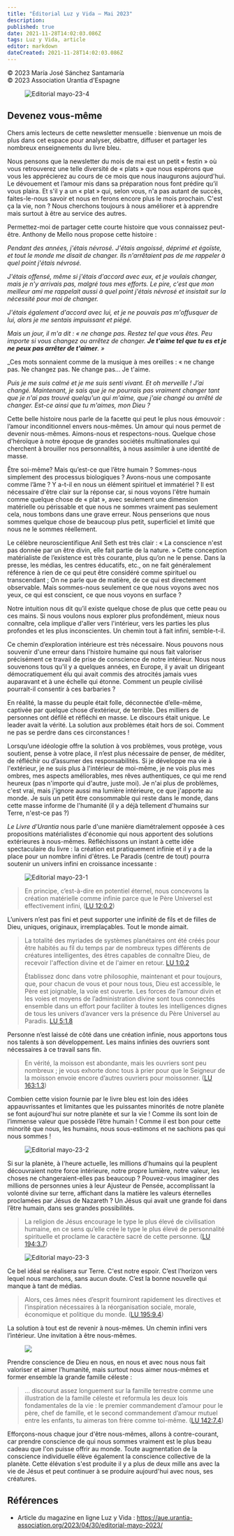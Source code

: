 ```yaml
---
title: "Éditorial Luz y Vida – Mai 2023"
description: 
published: true
date: 2021-11-28T14:02:03.086Z
tags: Luz y Vida, article
editor: markdown
dateCreated: 2021-11-28T14:02:03.086Z
---
```


<p class="v-card v-sheet theme--light gray lighten-3 px-2">© 2023 María José Sánchez Santamaría<br>© 2023 Association Urantia d'Espagne</p>


<figure id="Figure_1" class="image urantiapedia">
<img src="/image/article/Luz_y_Vida/LyV_2023_05/Editorial-mayo-23-4.jpg" alt="Editorial mayo-23-4">
</figure>

## Devenez vous-même

Chers amis lecteurs de cette newsletter mensuelle : bienvenue un mois de plus dans cet espace pour analyser, débattre, diffuser et partager les nombreux enseignements du livre bleu.

Nous pensons que la newsletter du mois de mai est un petit « festin » où vous retrouverez une telle diversité de « plats » que nous espérons que vous les apprécierez au cours de ce mois que nous inaugurons aujourd'hui. Le dévouement et l’amour mis dans sa préparation nous font prédire qu’il vous plaira. Et s'il y a un « plat » qui, selon vous, n'a pas autant de succès, faites-le-nous savoir et nous en ferons encore plus le mois prochain. C'est ça la vie, non ? Nous cherchons toujours à nous améliorer et à apprendre mais surtout à être au service des autres.

Permettez-moi de partager cette courte histoire que vous connaissez peut-être. Anthony de Mello nous propose cette histoire :

_Pendant des années, j'étais névrosé. J'étais angoissé, déprimé et égoïste, et tout le monde me disait de changer. Ils n'arrêtaient pas de me rappeler à quel point j'étais névrosé._

_J'étais offensé, même si j'étais d'accord avec eux, et je voulais changer, mais je n'y arrivais pas, malgré tous mes efforts. Le pire, c'est que mon meilleur ami me rappelait aussi à quel point j'étais névrosé et insistait sur la nécessité pour moi de changer._

_J'étais également d'accord avec lui, et je ne pouvais pas m'offusquer de lui, alors je me sentais impuissant et piégé._

_Mais un jour, il m'a dit : « ne change pas. Restez tel que vous êtes. Peu importe si vous changez ou arrêtez de changer. **Je t'aime tel que tu es et je ne peux pas arrêter de t'aimer**. »_

_Ces mots sonnaient comme de la musique à mes oreilles : « ne change pas. Ne changez pas. Ne change pas... Je t'aime.

_Puis je me suis calmé et je me suis senti vivant. Et oh merveille ! J’ai changé. Maintenant, je sais que je ne pourrais pas vraiment changer tant que je n'ai pas trouvé quelqu'un qui m'aime, que j'aie changé ou arrêté de changer. Est-ce ainsi que tu m'aimes, mon Dieu ?_

Cette belle histoire nous parle de la facette qui peut le plus nous émouvoir : l’amour inconditionnel envers nous-mêmes. Un amour qui nous permet de devenir nous-mêmes. Aimons-nous et respectons-nous. Quelque chose d'héroïque à notre époque de grandes sociétés multinationales qui cherchent à brouiller nos personnalités, à nous assimiler à une identité de masse.

Être soi-même? Mais qu’est-ce que l’être humain ? Sommes-nous simplement des processus biologiques ? Avons-nous une composante comme l’âme ? Y a-t-il en nous un élément spirituel et immatériel ? Il est nécessaire d'être clair sur la réponse car, si nous voyons l'être humain comme quelque chose de « plat », avec seulement une dimension matérielle ou périssable et que nous ne sommes vraiment pas seulement cela, nous tombons dans une grave erreur. Nous penserions que nous sommes quelque chose de beaucoup plus petit, superficiel et limité que nous ne le sommes réellement.

Le célèbre neuroscientifique Anil Seth est très clair : « La conscience n'est pas donnée par un être divin, elle fait partie de la nature. » Cette conception matérialiste de l’existence est très courante, plus qu’on ne le pense. Dans la presse, les médias, les centres éducatifs, etc., on ne fait généralement référence à rien de ce qui peut être considéré comme spirituel ou transcendant ; On ne parle que de matière, de ce qui est directement observable. Mais sommes-nous seulement ce que nous voyons avec nos yeux, ce qui est conscient, ce que nous voyons en surface ?

Notre intuition nous dit qu’il existe quelque chose de plus que cette peau ou ces mains. Si nous voulons nous explorer plus profondément, mieux nous connaître, cela implique d'aller vers l'intérieur, vers les parties les plus profondes et les plus inconscientes. Un chemin tout à fait infini, semble-t-il.

Ce chemin d’exploration intérieure est très nécessaire. Nous pouvons nous souvenir d'une erreur dans l'histoire humaine qui nous fait valoriser précisément ce travail de prise de conscience de notre intérieur. Nous nous souvenons tous qu'il y a quelques années, en Europe, il y avait un dirigeant démocratiquement élu qui avait commis des atrocités jamais vues auparavant et à une échelle qui étonne. Comment un peuple civilisé pourrait-il consentir à ces barbaries ?

En réalité, la masse du peuple était folle, déconnectée d’elle-même, captivée par quelque chose d’extérieur, de terrible. Des milliers de personnes ont défilé et réfléchi en masse. Le discours était unique. Le leader avait la vérité. La solution aux problèmes était hors de soi. Comment ne pas se perdre dans ces circonstances !

Lorsqu’une idéologie offre la solution à vos problèmes, vous protège, vous soutient, pense à votre place, il n’est plus nécessaire de penser, de méditer, de réfléchir ou d’assumer des responsabilités. Si je développe ma vie à l'extérieur, je ne suis plus à l'intérieur de moi-même, je ne vois plus mes ombres, mes aspects améliorables, mes rêves authentiques, ce qui me rend heureux (pas n'importe qui d'autre, juste moi). Je n'ai plus de problèmes, c'est vrai, mais j'ignore aussi ma lumière intérieure, ce que j'apporte au monde. Je suis un petit être consommable qui reste dans le monde, dans cette masse informe de l'humanité (il y a déjà tellement d'humains sur Terre, n'est-ce pas ?)

_Le Livre d'Urantia_ nous parle d'une manière diamétralement opposée à ces propositions matérialistes d'économie qui nous apportent des solutions extérieures à nous-mêmes. Réfléchissons un instant à cette idée spectaculaire du livre : la création est pratiquement infinie et il y a de la place pour un nombre infini d'êtres. Le Paradis (centre de tout) pourra soutenir un univers infini en croissance incessante :

<figure id="Figure_2" class="image urantiapedia">
<img src="/image/article/Luz_y_Vida/LyV_2023_05/Editorial-mayo-23-1.jpg" alt="Editorial mayo-23-1">
</figure>

> En principe, c’est-à-dire en potentiel éternel, nous concevons la création matérielle comme infinie parce que le Père Universel est effectivement infini, ([LU 12:0.2](/fr/The_Urantia_Book/12#p0_2))

L’univers n’est pas fini et peut supporter une infinité de fils et de filles de Dieu, uniques, originaux, irremplaçables. Tout le monde aimait.

> La totalité des myriades de systèmes planétaires ont été créés pour être habités au fil du temps par de nombreux types différents de créatures intelligentes, des êtres capables de connaître Dieu, de recevoir l'affection divine et de l'aimer en retour. [LU 1:0.2](/fr/The_Urantia_Book/1#p0_2)
> 
> Établissez donc dans votre philosophie, maintenant et pour toujours, que, pour chacun de vous et pour nous tous, Dieu est accessible, le Père est joignable, la voie est ouverte. Les forces de l’amour divin et les voies et moyens de l’administration divine sont tous connectés ensemble dans un effort pour faciliter à toutes les intelligences dignes de tous les univers d’avancer vers la présence du Père Universel au Paradis. [LU 5:1.8](/fr/The_Urantia_Book/5#p1_8)

Personne n’est laissé de côté dans une création infinie, nous apportons tous nos talents à son développement. Les mains infinies des ouvriers sont nécessaires à ce travail sans fin.

> En vérité, la moisson est abondante, mais les ouvriers sont peu nombreux ; je vous exhorte donc tous à prier pour que le Seigneur de la moisson envoie encore d’autres ouvriers pour moissonner. ([LU 163:1.3](/fr/The_Urantia_Book/163#p1_3))

Combien cette vision fournie par le livre bleu est loin des idées appauvrissantes et limitantes que les puissantes minorités de notre planète se font aujourd'hui sur notre planète et sur la vie ! Comme ils sont loin de l’immense valeur que possède l’être humain ! Comme il est bon pour cette minorité que nous, les humains, nous sous-estimons et ne sachions pas qui nous sommes !

<figure id="Figure_3" class="image urantiapedia">
<img src="/image/article/Luz_y_Vida/LyV_2023_05/Editorial-mayo-23-2.jpg" alt="Editorial mayo-23-2">
</figure>

Si sur la planète, à l'heure actuelle, les millions d'humains qui la peuplent découvraient notre force intérieure, notre propre lumière, notre valeur, les choses ne changeraient-elles pas beaucoup ? Pouvez-vous imaginer des millions de personnes unies à leur Ajusteur de Pensée, accomplissant la volonté divine sur terre, affichant dans la matière les valeurs éternelles proclamées par Jésus de Nazareth ? Un Jésus qui avait une grande foi dans l’être humain, dans ses grandes possibilités.

> La religion de Jésus encourage le type le plus élevé de civilisation humaine, en ce sens qu’elle crée le type le plus élevé de personnalité spirituelle et proclame le caractère sacré de cette personne. ([LU 194:3.7](/fr/The_Urantia_Book/194#p3_7))

<figure id="Figure_4" class="image urantiapedia">
<img src="/image/article/Luz_y_Vida/LyV_2023_05/Editorial-mayo-23-3.jpg" alt="Editorial mayo-23-3">
</figure>

Ce bel idéal se réalisera sur Terre. C'est notre espoir. C’est l’horizon vers lequel nous marchons, sans aucun doute. C’est la bonne nouvelle qui manque à tant de médias.

> Alors, ces âmes nées d’esprit fourniront rapidement les directives et l’inspiration nécessaires à la réorganisation sociale, morale, économique et politique du monde. ([LU 195:9.4](/fr/The_Urantia_Book/195#p9_4))

La solution à tout est de revenir à nous-mêmes. Un chemin infini vers l’intérieur. Une invitation à être nous-mêmes.

<figure id="Figure_5" class="image urantiapedia">
<img src="/image/article/Luz_y_Vida/LyV_2023_05/Editorial-mayo-23-5.jpg">
</figure>

Prendre conscience de Dieu en nous, en nous et avec nous nous fait valoriser et aimer l’humanité, mais surtout nous aimer nous-mêmes et former ensemble la grande famille céleste :

> ... discourut assez longuement sur la famille terrestre comme une illustration de la famille céleste et reformula les deux lois fondamentales de la vie : le premier commandement d’amour pour le père, chef de famille, et le second commandement d’amour mutuel entre les enfants, tu aimeras ton frère comme toi-même. ([LU 142:7.4](/fr/The_Urantia_Book/142#p7_4))

Efforçons-nous chaque jour d'être nous-mêmes, allons à contre-courant, car prendre conscience de qui nous sommes vraiment est le plus beau cadeau que l'on puisse offrir au monde. Toute augmentation de la conscience individuelle élève également la conscience collective de la planète. Cette élévation s'est produite il y a plus de deux mille ans avec la vie de Jésus et peut continuer à se produire aujourd'hui avec nous, ses créatures.

## Références

- Article du magazine en ligne Luz y Vida : https://aue.urantia-association.org/2023/04/30/editorial-mayo-2023/

